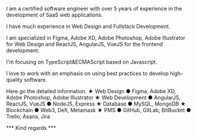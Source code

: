 I am a certified software engineer with over 5 years of experience in the development of SaaS web applications.

I have much experience in Web Design and Fullstack Development.

I am specialized in Figma, Adobe XD, Adobe Photoshop, Adobe Illustrator for Web Design 
and ReactJS, AngularJS, VueJS for the frontend development.

I'm focusing on TypeScript&ECMAScript based on Javascript.

I love to work with an emphasis on using best practices to develop high-quality software.

Here go the detailed information.
★ Web Design
● Figma, Adobe XD, Adobe Photoshop, Adobe Illustrator
★ Web Development
● AngularJS, ReactJS, VueJS
● NodeJS, Express
★ Database
● MySQL, MongoDB
★ Blockchain
● Web3, Defi, Metamask
★ PMS
● GitHub, GitLab, BitBucket
● Trello, Asana, Jira

*** Kind regards ***
